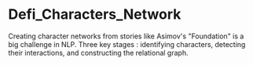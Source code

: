 # Defi_Characters_Network
Creating character networks from stories like Asimov's "Foundation" is a big challenge in NLP. Three key stages :  identifying characters, detecting their interactions, and constructing the relational graph.
